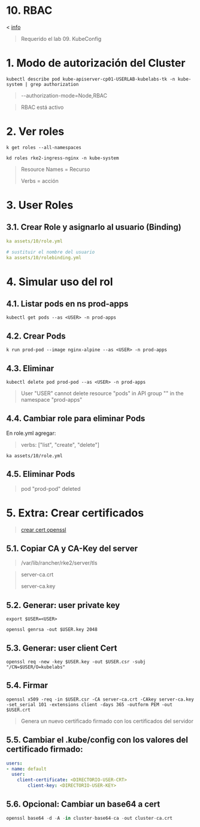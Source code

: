 # 10. RBAC <!-- omit in TOC -->

< [info](https://kubernetes.io/docs/reference/access-authn-authz/rbac/)

> Requerido el lab 09. KubeConfig
# 1. Modo de autorización del Cluster
```vim
kubectl describe pod kube-apiserver-cp01-USERLAB-kubelabs-tk -n kube-system | grep authorization
```

>  --authorization-mode=Node,RBAC

> RBAC está activo

# 2. Ver roles
```vim
k get roles --all-namespaces

kd roles rke2-ingress-nginx -n kube-system
```
> Resource Names = Recurso
>
> Verbs = acción


# 3. User Roles

## 3.1. Crear Role y asignarlo al usuario (Binding)
```yaml
ka assets/10/role.yml

# sustituir el nombre del usuario
ka assets/10/rolebinding.yml
```

# 4. Simular uso del rol
## 4.1. Listar pods en ns prod-apps
```vim
kubectl get pods --as <USER> -n prod-apps
```

## 4.2. Crear Pods
```vim
k run prod-pod --image nginx-alpine --as <USER> -n prod-apps
```
## 4.3. Eliminar
```vim
kubectl delete pod prod-pod --as <USER> -n prod-apps
```
> User "USER" cannot delete resource "pods" in API group "" in the namespace "prod-apps"


## 4.4. Cambiar role para eliminar Pods
En role.yml agregar:
> verbs: ["list", "create", "delete"]
```vim
ka assets/10/role.yml
```
## 4.5. Eliminar Pods
> pod "prod-pod" deleted

# 5. Extra: Crear certificados
> [crear cert openssl](https://www.cncf.io/blog/2020/07/31/kubernetes-rbac-101-authentication/)
## 5.1. Copiar CA y CA-Key del server
> /var/lib/rancher/rke2/server/tls

> server-ca.crt
>
> server-ca.key

## 5.2. Generar: user private key
```vim
export $USER=<USER>

openssl genrsa -out $USER.key 2048
```

## 5.3. Generar: user client Cert
```vim
openssl req -new -key $USER.key -out $USER.csr -subj "/CN=$USER/O=kubelabs"
```
## 5.4. Firmar
```vim
openssl x509 -req -in $USER.csr -CA server-ca.crt -CAkey server-ca.key -set_serial 101 -extensions client -days 365 -outform PEM -out $USER.crt
```

> Genera un nuevo certificado firmado con los certificados del servidor

## 5.5. Cambiar el .kube/config con los valores del certificado firmado:
```yaml
users:
- name: default
  user:
    client-certificate: <DIRECTORIO-USER-CRT>
		client-key: <DIRECTORIO-USER-KEY>
```

## 5.6. Opcional: Cambiar un base64 a cert
```python
openssl base64 -d -A -in cluster-base64-ca -out cluster-ca.crt
```

